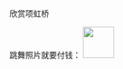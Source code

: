 <!DOCTYPE HTLM>
<html>
<meta charset="UTF-8">欣赏项虹桥
  
<body>
<p>
跳舞照片就要付钱：</dr>
<img src=".\eg_cute.gif"  width="55" weight="128"/>
</p>
</body>
</html>



